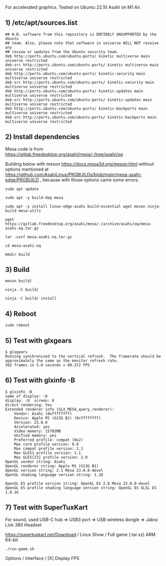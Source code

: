 For accelerated graphics. Tested on Ubuntu 22.10 Asahi on M1 Air.

## 1) /etc/apt/sources.list

```
## N.B. software from this repository is ENTIRELY UNSUPPORTED by the Ubuntu
## team. Also, please note that software in universe WILL NOT receive any
## review or updates from the Ubuntu security team.
deb http://ports.ubuntu.com/ubuntu-ports/ kinetic multiverse main universe restricted
deb-src http://ports.ubuntu.com/ubuntu-ports/ kinetic multiverse main universe restricted
deb http://ports.ubuntu.com/ubuntu-ports/ kinetic-security main multiverse universe restricted
deb-src http://ports.ubuntu.com/ubuntu-ports/ kinetic-security main multiverse universe restricted
deb http://ports.ubuntu.com/ubuntu-ports/ kinetic-updates main multiverse universe restricted
deb-src http://ports.ubuntu.com/ubuntu-ports/ kinetic-updates main multiverse universe restricted
deb http://ports.ubuntu.com/ubuntu-ports/ kinetic-backports main multiverse universe restricted
deb-src http://ports.ubuntu.com/ubuntu-ports/ kinetic-backports main multiverse universe restricted
```

## 2) Install dependencies

Mesa code is from https://gitlab.freedesktop.org/asahi/mesa/-/tree/asahi/oq

Building below with meson https://docs.mesa3d.org/meson.html without options mentioned at
https://github.com/AsahiLinux/PKGBUILDs/blob/main/mesa-asahi-edge/PKGBUILD ,
because with those options came some errors.

```
sudo apt update

sudo apt -y build-dep mesa

sudo apt -y install linux-edge-asahi build-essential wget meson ninja-build mesa-utils

wget https://gitlab.freedesktop.org/asahi/mesa/-/archive/asahi/oq/mesa-asahi-oq.tar.gz

tar -xzvf mesa-asahi-oq.tar.gz

cd mesa-asahi-oq

mkdir build
```

## 3) Build

```
meson build/

ninja -C build/

ninja -C build/ install
```

## 4) Reboot

```
sudo reboot
```

## 5) Test with glxgears

```
$ glxgears
Running synchronized to the vertical refresh.  The framerate should be
approximately the same as the monitor refresh rate.
302 frames in 5.0 seconds = 60.372 FPS
```

## 6) Test with glxinfo -B

```
$ glxinfo -B
name of display: :0
display: :0  screen: 0
direct rendering: Yes
Extended renderer info (GLX_MESA_query_renderer):
    Vendor: Asahi (0xffffffff)
    Device: Apple M1 (G13G B1) (0xffffffff)
    Version: 23.0.0
    Accelerated: yes
    Video memory: 15702MB
    Unified memory: yes
    Preferred profile: compat (0x2)
    Max core profile version: 0.0
    Max compat profile version: 2.1
    Max GLES1 profile version: 1.1
    Max GLES[23] profile version: 2.0
OpenGL vendor string: Asahi
OpenGL renderer string: Apple M1 (G13G B1)
OpenGL version string: 2.1 Mesa 23.0.0-devel
OpenGL shading language version string: 1.20

OpenGL ES profile version string: OpenGL ES 2.0 Mesa 23.0.0-devel
OpenGL ES profile shading language version string: OpenGL ES GLSL ES 1.0.16
```

## 7) Test with SuperTuxKart

For sound, used USB-C hub => USB3 port => USB wireless dongle => Jabra Link 380 Headset

https://supertuxkart.net/Download / Linux Show / Full game (.tar.xz) ARM 64-bit
```
./run-game.sh
```
Options / Interface / [X] Display FPS
